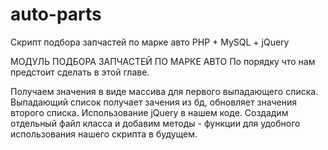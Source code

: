 # auto-parts
Скрипт подбора запчастей по марке авто PHP + MySQL + jQuery

МОДУЛЬ ПОДБОРА ЗАПЧАСТЕЙ ПО МАРКЕ АВТО
По порядку что нам предстоит сделать в этой главе.

Получаем значения в виде массива для первого выпадающего списка.
Выпадающий список получает зачения из бд, обновляет значения второго списка. Использование jQuery в нашем коде.
Создадим отдельный файл класcа и добавим методы - функции для удобного использования нашего скрипта в будущем.
